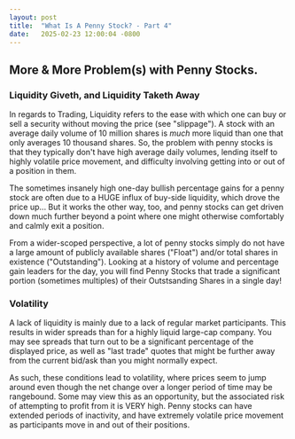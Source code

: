 ```yaml
---
layout: post
title:  "What Is A Penny Stock? - Part 4"
date:   2025-02-23 12:00:04 -0800
---
```

## More & More Problem(s) with Penny Stocks.

### Liquidity Giveth, and Liquidity Taketh Away
In regards to Trading, Liquidity refers to the ease with which one can buy or sell a security without moving the price (see "slippage").  A stock with an average daily volume of 10 million shares is *much* more liquid than one that only averages 10 thousand shares.  So, the problem with penny stocks is that they typically don't have high average daily volumes, lending itself to highly volatile price movement, and difficulty involving getting into or out of a position in them.

The sometimes insanely high one-day bullish percentage gains for a penny stock are often due to a HUGE influx of buy-side liquidity, which drove the price up...  But it works the other way, too, and penny stocks can get driven down much further beyond a point where one might otherwise comfortably and calmly exit a position.

From a wider-scoped perspective, a lot of penny stocks simply do not have a large amount of publicly available shares ("Float") and/or total shares in existence ("Outstanding").  Looking at a history of volume and percentage gain leaders for the day, you will find Penny Stocks that trade a significant portion (sometimes multiples) of their Outstsanding Shares in a single day!

### Volatility

A lack of liquidity is mainly due to a lack of regular market participants.  This results in wider spreads than for a highly liquid large-cap company.  You may see spreads that turn out to be a significant percentage of the displayed price, as well as "last trade" quotes that might be further away from the current bid/ask than you might normally expect.

As such, these conditions lead to volatility, where prices seem to jump around even though the net change over a longer period of time may be rangebound.  Some may view this as an opportunity, but the associated risk of attempting to profit from it is VERY high.  Penny stocks can have extended periods of inactivity, and have extremely volatile price movement as participants move in and out of their positions.